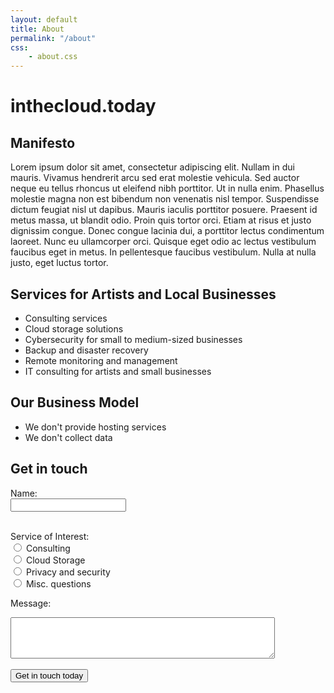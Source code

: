 ```yaml
---
layout: default
title: About
permalink: "/about"
css:
    - about.css
---
```


# inthecloud.today

## Manifesto

Lorem ipsum dolor sit amet, consectetur adipiscing elit. Nullam in dui mauris. Vivamus hendrerit arcu sed erat molestie vehicula. Sed auctor neque eu tellus rhoncus ut eleifend nibh porttitor. Ut in nulla enim. Phasellus molestie magna non est bibendum non venenatis nisl tempor. Suspendisse dictum feugiat nisl ut dapibus. Mauris iaculis porttitor posuere. Praesent id metus massa, ut blandit odio. Proin quis tortor orci. Etiam at risus et justo dignissim congue. Donec congue lacinia dui, a porttitor lectus condimentum laoreet. Nunc eu ullamcorper orci. Quisque eget odio ac lectus vestibulum faucibus eget in metus. In pellentesque faucibus vestibulum. Nulla at nulla justo, eget luctus tortor.

## Services for Artists and Local Businesses

- Consulting services
- Cloud storage solutions
- Cybersecurity for small to medium-sized businesses
- Backup and disaster recovery
- Remote monitoring and management
- IT consulting for artists and small businesses

## Our Business Model

- We don't provide hosting services
- We don't collect data

## Get in touch

<form action="mailto:help@inthecloud.today?subject=inthecloud.today%20contact%20form" method="post" enctype="text/plain">
  <label for="name">Name:</label><br>
  <input type="text" id="name" name="name" required><br><br>

  <label>Service of Interest:</label>
  <br>
  <input type="radio" id="consulting" name="service" value="Consulting" multiple required>
  <label for="consulting">Consulting</label><br>
  <input type="radio" id="cloud" name="service" value="Cloud Storage">
  <label for="cloud">Cloud Storage</label><br>
  <input type="radio" id="security" name="service" value="Cybersecurity">
  <label for="security">Privacy and security</label><br>
  <input type="radio" id="misc" name="service" value="Misc">
  <label for="misc">Misc. questions</label>
  <br>

  <label for="message">Message:</label><br>
  <textarea id="message" name="message" rows="4" cols="50" required></textarea><br><br>

  <div class="button-container">
    <input type="submit" value="Get in touch today" class="cta-button">
  </div>
</form>